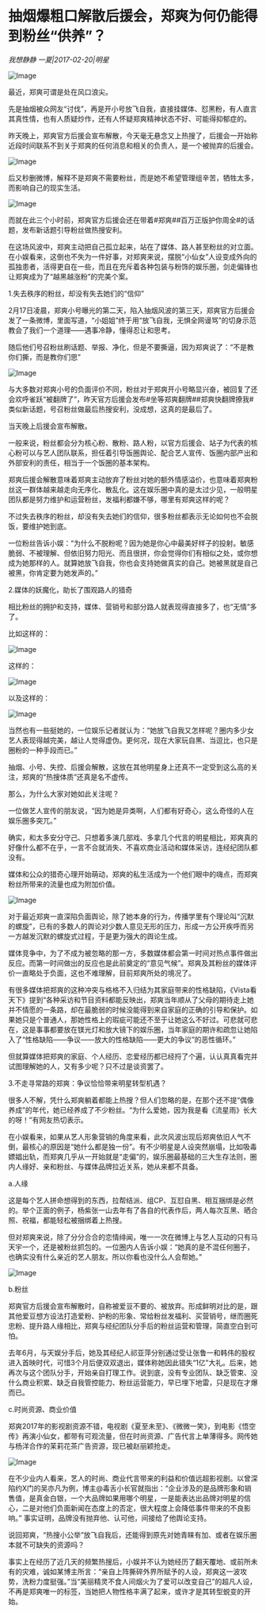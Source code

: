 # 抽烟爆粗口解散后援会，郑爽为何仍能得到粉丝“供养”？

*我想静静  一夏|2017-02-20|明星*

![Image](http://p3.pstatp.com/large/37e30000ac1088333613)

最近，郑爽可谓是处在风口浪尖。

先是抽烟被众网友“讨伐”，再是开小号放飞自我，直接挂媒体、怼黑粉，有人直言其真性情，也有人质疑炒作，还有人怀疑郑爽精神状态不好、可能得抑郁症的。

昨天晚上，郑爽官方后援会宣布解散，今天毫无悬念又上热搜了，后援会一开始称近段时间联系不到关于郑爽的任何消息和相关的负责人，是一个被抛弃的后援会。

![Image](http://p9.pstatp.com/large/37e20003e3d3899b7117)

后又秒删微博，解释不是郑爽不需要粉丝，而是她不希望管理组辛苦，牺牲太多，而影响自己的现实生活。

![Image](http://p9.pstatp.com/large/37de00009d113355eb66)

而就在此三个小时前，郑爽官方后援会还在带着#郑爽##百万正版护你周全#的话题，发布新话题引导粉丝做热搜安利。

在这场风波中，郑爽主动把自己孤立起来，站在了媒体、路人甚至粉丝的对立面。在小娱看来，这倒也不失为一件好事，对郑爽来说，摆脱“小仙女”人设变成外向的孤独患者，活得更自在一些，而且在充斥着各种包装与粉饰的娱乐圈，剑走偏锋也让郑爽成为了“越黑越涨粉”的完美个案。

1.失去秩序的粉丝，却没有失去她们的“信仰”

2月17日凌晨，郑爽小号曝光的第二天，陷入抽烟风波的第三天，郑爽官方后援会发了一条微博，里面写道，“小姐姐”终于用“放飞自我，无惧全网谩骂”的切身示范教会了我们一个道理——遇事冷静，懂得忍让和思考。

随后他们号召粉丝刷话题、举报、净化，但是不要撕逼，因为郑爽说了：“不是教你们撕，而是教你们思”

![Image](http://p9.pstatp.com/large/37e500009fbe69a0d1cb)

与大多数对郑爽小号的负面评价不同，粉丝对于郑爽开小号略显兴奋，被回复了还会欢呼雀跃“被翻牌了”，昨天官方后援会发布#坐等郑爽翻牌##郑爽快翻牌撩我#类似新话题，号召粉丝做最后热搜安利，没成想，这真的是最后了。

当天晚上后援会宣布解散。

一般来说，粉丝都会分为核心粉、散粉、路人粉，以官方后援会、站子为代表的核心粉可以与艺人团队联系，担任着引导饭圈舆论、配合艺人宣传、饭圈内部产出和外部安利的责任，相当于一个饭圈的基本架构。

郑爽后援会解散意味着郑爽主动放弃了粉丝对她的额外情感溢价，也意味着郑爽粉丝这一群体越来越走向无序化、散乱化。这在娱乐圈中真的是太过少见，一般明星团队都是努力维护和运营粉丝，发福利都嫌不够，哪里有郑爽这样的呢？

不过失去秩序的粉丝，却没有失去她们的信仰，很多粉丝都表示无论如何也不会脱饭，要维护她到底。

一位粉丝告诉小娱：“为什么不脱粉呢？因为她是你心中最美好样子的投射。敏感脆弱、不被理解、但依旧努力阳光、而且很拼，你会觉得你们有相似之处，或你想成为她那样的人。就算她放飞自我，你也会支持她做真实的自己。她被黑就是自己被黑，你肯定要为她发声的。”

2.媒体的妖魔化，助长了围观路人的猎奇

相比粉丝的拥护和支持，媒体、营销号和部分路人就表现得直接多了，也“无情”多了。

比如这样的：

![Image](http://p3.pstatp.com/large/37de00009d13ce47ce01)

这样的：

![Image](http://p1.pstatp.com/large/37e500009fbf62f717b2)

以及这样的：

![Image](http://p1.pstatp.com/large/37e20003e3d4a606fb33)

当然也有一些挺她的，一位娱乐记者就认为：“她放飞自我又怎样呢？圈内多少女艺人表现得越完美，越让人觉得虚伪。更何况，现在大家玩自黑、当逗比，也只是圈粉的一种手段而已。”

抽烟、小号、失控、后援会解散，这放在其他明星身上还真不一定受到这么高的关注，郑爽的“热搜体质”还真是名不虚传。

那么，为什么大家对她如此关注呢？

一位做艺人宣传的朋友说，“因为她是异类啊，人们都有好奇心，这么奇怪的人在娱乐圈多突兀。”

确实，和太多安分守己、只想着多演几部戏、多拿几个代言的明星相比，郑爽真的好像什么都不在乎，一言不合就消失、不喜欢商业活动和媒体采访，连经纪团队都没有。

媒体和公众的猎奇心理开始萌动，郑爽的私生活成为一个他们眼中的嗨点，而郑爽粉丝所带来的流量也成为附加价值。

![Image](http://p1.pstatp.com/large/37de00009d14bb35ade1)

对于最近郑爽一直深陷负面舆论，除了她本身的行为，传播学里有个理论叫“沉默的螺旋”，已有的多数人的舆论对少数人意见无形的压力，形成一方公开疾呼而另一方越发沉默的螺旋式过程，于是更为强大的舆论生成。

媒体竞争中，为了不成为被忽略的那一方，多数媒体都会第一时间对热点事件做出反应。而第一时间做出的反应也是此前奠定的“意见气候”。郑爽及其粉丝的媒体评价一直略处于负面，这也不难理解，目前郑爽所处的境况了。

有很多媒体把郑爽的这种冲突与格格不入归结为其家庭带来的性格缺陷，《Vista看天下》提到“各种采访和节目资料都能反映出，郑爽当年顺从了父母的期待走上她并不情愿的一条路，却在最脆弱的时候没能得到来自家庭的正确的引导和保护。如果她只是个普通人，那她性格上的瑕疵可能还不至于让她这么不好过。可悲就可悲在，这是事事都要放在镁光灯和放大镜下的娱乐圈，当年家庭的期许和疏忽让她陷入了“性格缺陷——争议——放大的性格缺陷——更大的争议”的恶性循环。”

但就算媒体把郑爽的家庭、个人经历、恋爱经历都已经捋了个遍，认认真真看完并试图理解她的人，又有多少呢？只不过是谈资罢了。

3.不走寻常路的郑爽：争议恰恰带来明星转型机遇？

很多人不解，凭什么郑爽躺着都能上热搜？但人们忽略的是，在那个还不提“偶像养成”的年代，她已经养成了不少粉丝。“为什么爱她，因为我是看《流星雨》长大的呀！”有网友热切表示。

在小娱看来，如果从艺人形象营销的角度来看，此次风波出现后郑爽依旧人气不倒，最核心的原因是“她什么都是独一份”。有不少明星是人设突然崩塌，比如吸毒嫖娼出轨，而郑爽几乎从一开始就是“走偏”的，娱乐圈最基础的三大生存法则，圈内人缘好、亲和粉丝、与媒体品牌拉近关系，她从来都不具备。

a.人缘

这是每个艺人拼命想得到的东西，拉帮结派、组CP、互怼自黑、相互捆绑是必然的。举个正面的例子，杨紫张一山去年有了各自的代表作后，两人每次互黑、晒合照、祝福，都能轻松被捆绑着上热搜。

但对郑爽来说，除了分分合合的恋情绯闻，唯一一次在微博上与艺人互动的只有马天宇一个，还是被粉丝抓包的。一位圈内人告诉小娱：“她真的是不混任何圈子，也确实没有什么亲近的艺人朋友。所以你看也没什么人会帮她。”

![Image](http://p3.pstatp.com/large/37e30000ac0e3fe9d52f)

b.粉丝

郑爽官方后援会宣布解散时，自称被爱豆不要的、被放弃。形成鲜明对比的是，跟其他爱豆想方设法打造爱粉、护粉的形象、常给粉丝发福利、买营销号，继而圈死忠粉、提升路人缘相比，郑爽与经纪团队分手后的粉丝运营和管理，简直空白到可怕。

去年6月，与天娱分手后，她及其经纪人祁亚萍分别通过受让张鲁一和韩伟的股权进入首映时代，可惜3个月后便双双退出，媒体称她因此错失“1亿”大礼。后来，她再次与这个团队分手，开始亲自打理工作。说到底，没有专业团队、缺乏管束、没什么商业积累、缺乏自我管控能力、粉丝运营能力，早已埋下地雷，只是现在才爆而已。

c.时尚资源、商业价值

郑爽2017年的影视剧资源不错，电视剧《夏至未至》、《微微一笑》，到电影《悟空传》再演小仙女，都带有可观流量，但在时尚资源、广告代言上单薄得多。网传她与杨洋合作的茉莉花茶广告资源，现已被赵丽颖抢走。

![Image](http://p1.pstatp.com/large/37e20003e3d508df4694)

在不少业内人看来，艺人的时尚、商业代言带来的利益和价值远超影视剧。以曾深陷约X门的吴亦凡为例，博主@毒舌小长官就指出：“企业涉及的是品牌形象和销售值，是真金白银，一个大品牌如果用哪个明星，一是能表达出品牌对明星的信心，二是对他们负面新闻在态度上的否定，很大程度上会降低事件带来的不良影响。” 事实证明，品牌没有抛弃他、认可他，间接给了他舆论支持。

说回郑爽，“热搜小公举”放飞自我后，还能得到原先对她青睐有加、或者在娱乐圈本就不可缺失的资源吗？

事实上在经历了近几天的频繁热搜后，小娱并不认为她经历了翻天覆地、或前所未有的灾难，诚如某博主所言：“亲自上阵撕碎外界所赋予的人设，郑爽这一波攻势，洗粉力度挺强。”当“美丽精灵不食人间烟火为了爱可以改变自己”的超凡人设，不再是郑爽唯一的标签，当她把人物性格丰满了起来，或许才是其转型蜕变的开始。

